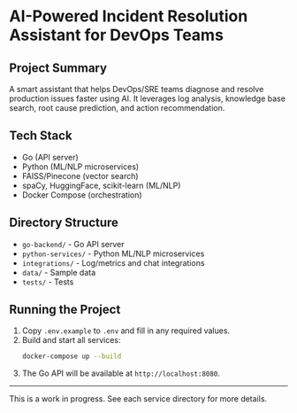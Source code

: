 # AI-Powered Incident Resolution Assistant for DevOps Teams

## Project Summary
A smart assistant that helps DevOps/SRE teams diagnose and resolve production issues faster using AI. It leverages log analysis, knowledge base search, root cause prediction, and action recommendation.

## Tech Stack
- Go (API server)
- Python (ML/NLP microservices)
- FAISS/Pinecone (vector search)
- spaCy, HuggingFace, scikit-learn (ML/NLP)
- Docker Compose (orchestration)

## Directory Structure
- `go-backend/` - Go API server
- `python-services/` - Python ML/NLP microservices
- `integrations/` - Log/metrics and chat integrations
- `data/` - Sample data
- `tests/` - Tests

## Running the Project
1. Copy `.env.example` to `.env` and fill in any required values.
2. Build and start all services:
   ```sh
   docker-compose up --build
   ```
3. The Go API will be available at `http://localhost:8080`.

---
This is a work in progress. See each service directory for more details. 